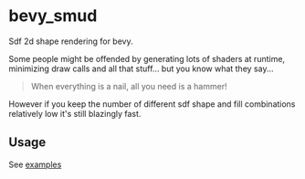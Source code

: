# bevy_smud

Sdf 2d shape rendering for bevy.

Some people might be offended by generating lots of shaders at runtime, minimizing draw calls and all that stuff... but you know what they say...

> When everything is a nail, all you need is a hammer!

However if you keep the number of different sdf shape and fill combinations relatively low it's still blazingly fast.

## Usage

See [examples](examples)
